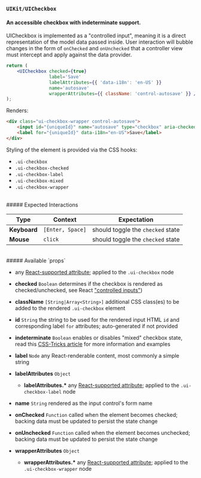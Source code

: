 ### `UIKit/UICheckbox`
#### An accessible checkbox with indeterminate support.

UICheckbox is implemented as a "controlled input", meaning it is a direct representation of the model data passed inside. User interaction will bubble changes in the form of `onChecked` and `onUnchecked` that a controller view must intercept and apply against the data provider.

```jsx
return (
    <UICheckbox checked={true}
                label='Save'
                labelAttributes={{ 'data-i18n': 'en-US' }}
                name='autosave'
                wrapperAttributes={{ className: 'control-autosave' }} />
);
```
Renders:
```html
<div class="ui-checkbox-wrapper control-autosave">
    <input id="{uniqueId}" name="autosave" type="checkbox" aria-checked="true" class="ui-checkbox ui-checkbox-checked" checked />
    <label for="{uniqueId}" data-i18n="en-US">Save</label>
</div>
```

Styling of the element is provided via the CSS hooks:

- `.ui-checkbox`
- `.ui-checkbox-checked`
- `.ui-checkbox-label`
- `.ui-checkbox-mixed`
- `.ui-checkbox-wrapper`

<br />
##### Expected Interactions

Type | Context | Expectation
---- | ------- | -----------
**Keyboard** | `[Enter, Space]` | should toggle the `checked` state
**Mouse** | `click` | should toggle the `checked` state

<br />
##### Available `props`

- any [React-supported attribute](https://facebook.github.io/react/docs/tags-and-attributes.html#html-attributes); applied to the `.ui-checkbox` node

- **checked** `Boolean`
  determines if the checkbox is rendered as checked/unchecked, see React ["controlled inputs"](https://facebook.github.io/react/docs/forms.html#controlled-components))

- **className** `[String|Array<String>]`
  additional CSS class(es) to be added to the rendered `.ui-checkbox` element

- **id** `String`
  the string to be used for the rendered input HTML `id` and corresponding label `for` attributes; auto-generated if not provided

- **indeterminate** `Boolean`
  enables or disables "mixed" checkbox state, read this [CSS-Tricks article](https://css-tricks.com/indeterminate-checkboxes/)  for more information and examples

- **label** `Node`
  any React-renderable content, most commonly a simple string

- **labelAttributes** `Object`
    - **labelAttributes.\***
      any [React-supported attribute](https://facebook.github.io/react/docs/tags-and-attributes.html#html-attributes); applied to the `.ui-checkbox-label` node

- **name** `String`
  rendered as the input control's form name

- **onChecked** `Function`
  called when the element becomes checked; backing data must be updated to persist the state change

- **onUnchecked** `Function`
  called when the element becomes unchecked; backing data must be updated to persist the state change

- **wrapperAttributes** `Object`
    - **wrapperAttributes.\***
      any [React-supported attribute](https://facebook.github.io/react/docs/tags-and-attributes.html#html-attributes); applied to the `.ui-checkbox-wrapper` node

